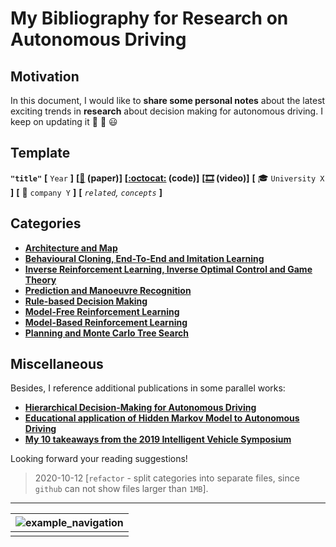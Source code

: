 # My Bibliography for Research on Autonomous Driving

## Motivation

In this document, I would like to **share some personal notes** about the latest exciting trends in **research** about decision making for autonomous driving. I keep on updating it :construction_worker: :construction: :smiley:

## Template

**`"title"`**
**[** `Year` **]**
**[[:memo:](https://arxiv.org/) (paper)]**
**[[:octocat:](https://github.com/) (code)]**
**[[🎞️](https://www.youtube.com/) (video)]**
**[** :mortar_board: `University X` **]**
**[** :car: `company Y` **]**
**[** _`related`, `concepts`_  **]**

## Categories

- [**Architecture and Map**](sections/1_architecture_and_map.md)
- [**Behavioural Cloning, End-To-End and Imitation Learning**](sections/2_bc_end2end.md)
- [**Inverse Reinforcement Learning, Inverse Optimal Control and Game Theory**](sections/3_inverse_rl_game_theory.md)
- [**Prediction and Manoeuvre Recognition**](sections/4_prediction_and_manoeuvre_recognition.md)
- [**Rule-based Decision Making**](sections/5_rule_based_decision_making.md)
- [**Model-Free Reinforcement Learning**](sections/6_model_free_rl.md)
- [**Model-Based Reinforcement Learning**](sections/7_model_based_rl.md)
- [**Planning and Monte Carlo Tree Search**](sections/8_planning_mcts.md)

## Miscellaneous

Besides, I reference additional publications in some parallel works:

- [**Hierarchical Decision-Making for Autonomous Driving**](https://github.com/chauvinSimon/Hierarchical-Decision-Making-for-Autonomous-Driving)
- [**Educational application of Hidden Markov Model to Autonomous Driving**](https://github.com/chauvinSimon/hmm_for_autonomous_driving)
- [**My 10 takeaways from the 2019 Intelligent Vehicle Symposium**](https://github.com/chauvinSimon/IV19)

Looking forward your reading suggestions!

> 2020-10-12 [`refactor` - split categories into separate files, since `github` can not show files larger than `1MB`].

---

| ![example_navigation](media/example_navigation.gif "")  |
|:--:|
|    |
